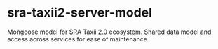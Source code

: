 # sra-taxii2-server-model
Mongoose model for SRA Taxii 2.0 ecosystem.  Shared data model and access across services for ease of maintenance.
